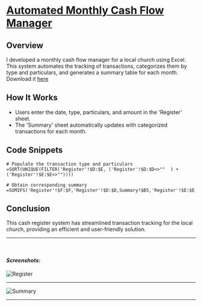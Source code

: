 # <u> Automated Monthly Cash Flow Manager </u>

## Overview

I developed a monthly cash flow manager for a local church using Excel. This system automates the tracking of transactions, categorizes them by type and particulars, and generates a summary table for each month. Download it [here](https://github.com/ashergeo/My-Portfolio/files/14229876/Expense.Register.xlsx)

## How It Works

- Users enter the date, type, particulars, and amount in the 'Register' sheet.
- The 'Summary' sheet automatically updates with categorized transactions for each month.

## Code Snippets

```excel
# Populate the transaction type and particulars
=SORT(UNIQUE(FILTER('Register'!$D:$E, ('Register'!$D:$D<>""  ) + ('Register'!$E:$E<>""))))

# Obtain corresponding summary
=SUMIFS('Register'!$F:$F,'Register'!$D:$D,Summary!$B5,'Register'!$E:$E,Summary!$C5,'Register'!$G:$G,Summary!D$2)
```
## Conclusion
This cash register system has streamlined transaction tracking for the local church, providing an efficient and user-friendly solution.

--- 
</br>

#### *Screenshots:*
![Register](https://github.com/ashergeo/My-Portfolio/blob/main/assets/Accounting/Register.png)

---

![Summary](https://github.com/ashergeo/My-Portfolio/blob/main/assets/Accounting/Summary.png)

---


